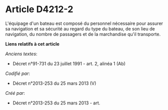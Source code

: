 # Article D4212-2

L'équipage d'un bateau est composé du personnel nécessaire pour assurer sa navigation et sa sécurité au regard du type du
bateau, de son lieu de navigation, du nombre de passagers et de la marchandise qu'il transporte.

**Liens relatifs à cet article**

_Anciens textes_:

  - Décret n°91-731 du 23 juillet 1991 - art. 2, alinéa 1 (Ab)

_Codifié par_:

  - Décret n°2013-253 du 25 mars 2013 (V)

_Créé par_:

  - Décret n°2013-253 du 25 mars 2013 - art.
